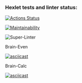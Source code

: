 ### Hexlet tests and linter status:
[![Actions Status](https://github.com/Igor-Klein/frontend-project-lvl1/workflows/hexlet-check/badge.svg)](https://github.com/Igor-Klein/frontend-project-lvl1/actions)

[![Maintainability](https://api.codeclimate.com/v1/badges/c8a12f3705d8572c0cfc/maintainability)](https://codeclimate.com/github/Igor-Klein/frontend-project-lvl1/maintainability)

![Super-Linter](https://github.com/Igor-Klein/frontend-project-lvl1/workflows/Super-Linter/badge.svg)

Brain-Even

[![asciicast](https://asciinema.org/a/1QcqQ8PBB4fiBNGJjIZmlXzNe.svg)](https://asciinema.org/a/1QcqQ8PBB4fiBNGJjIZmlXzNe)

Brain-Calc

[![asciicast](https://asciinema.org/a/vYesZDbhuTDxmfZVD8cVRsCRk.svg)](https://asciinema.org/a/vYesZDbhuTDxmfZVD8cVRsCRk)